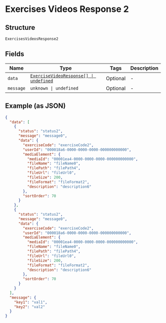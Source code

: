 
# Exercises Videos Response 2

## Structure

`ExercisesVideosResponse2`

## Fields

| Name | Type | Tags | Description |
|  --- | --- | --- | --- |
| `data` | [`ExerciseVideoResponse[] \| undefined`](../../doc/models/exercise-video-response.md) | Optional | - |
| `message` | `unknown \| undefined` | Optional | - |

## Example (as JSON)

```json
{
  "data": [
    {
      "status": "status2",
      "message": "message0",
      "data": {
        "exerciseCode": "exerciseCode2",
        "userId": "000018a6-0000-0000-0000-000000000000",
        "mediaElement": {
          "mediaId": "00001ea4-0000-0000-0000-000000000000",
          "fileName": "fileName0",
          "filePath": "filePath4",
          "fileUrl": "fileUrl0",
          "fileSize": 200,
          "fileFormat": "fileFormat2",
          "description": "description6"
        },
        "sortOrder": 70
      }
    },
    {
      "status": "status2",
      "message": "message0",
      "data": {
        "exerciseCode": "exerciseCode2",
        "userId": "000018a6-0000-0000-0000-000000000000",
        "mediaElement": {
          "mediaId": "00001ea4-0000-0000-0000-000000000000",
          "fileName": "fileName0",
          "filePath": "filePath4",
          "fileUrl": "fileUrl0",
          "fileSize": 200,
          "fileFormat": "fileFormat2",
          "description": "description6"
        },
        "sortOrder": 70
      }
    }
  ],
  "message": {
    "key1": "val1",
    "key2": "val2"
  }
}
```

